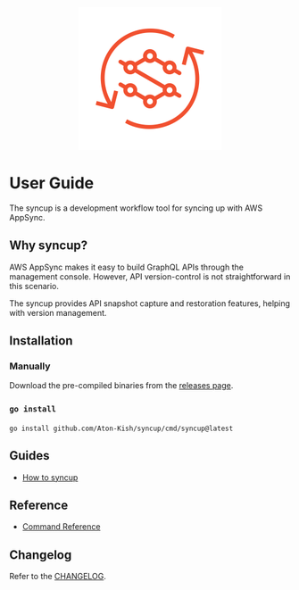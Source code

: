 <!-- markdownlint-disable MD041 -->
<div align="center">
  <img src="../logo.svg" alt="syncup" title="syncup" width="256" />
</div>

# User Guide

The syncup is a development workflow tool for syncing up with AWS AppSync.

## Why syncup?

AWS AppSync makes it easy to build GraphQL APIs through the management console.
However, API version-control is not straightforward in this scenario.

The syncup provides API snapshot capture and restoration features, helping with version management.

## Installation

### Manually

Download the pre-compiled binaries from the [releases page](https://github.com/Aton-Kish/syncup/releases).

### `go install`

```shell
go install github.com/Aton-Kish/syncup/cmd/syncup@latest
```

## Guides

- [How to syncup](./how-to-syncup.md)

## Reference

- [Command Reference](./reference/README.md)

## Changelog

Refer to the [CHANGELOG](../CHANGELOG.md).
